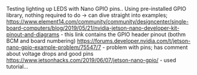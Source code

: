 Testing lighting up LEDS with Nano GPIO pins..
Using pre-installed GPIO library, nothing required to do -> can dive straight into examples;
https://www.element14.com/community/community/designcenter/single-board-computers/blog/2019/05/21/nvidia-jetson-nano-developer-kit-pinout-and-diagrams - this link contains the GPIO header pinout (bothm BCM and board numbering)
https://forums.developer.nvidia.com/t/jetson-nano-gpio-example-problem/75547/7 - problem with pins; has comment about voltage drops and good pins
https://www.jetsonhacks.com/2019/06/07/jetson-nano-gpio/ - used tutorial...
